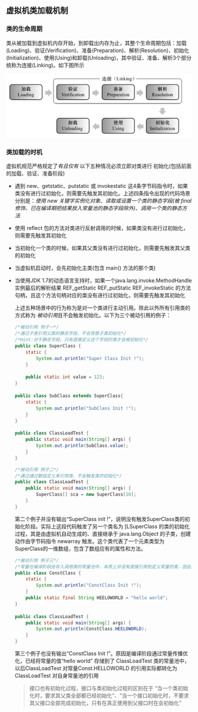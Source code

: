 ## 虚拟机类加载机制

### 类的生命周期

类从被加载到虚拟机内存开始，到卸载出内存为止，其整个生命周期包括：加载(Loading)、验证(Verification)、准备(Preparation)、解析(Resolution)、初始化(Initialization)、使用(Using)和卸载(Unloading)，其中验证、准备、解析3个部分统称为连接(Linking)。如下图所示

![类的生命周期](类的生命周期.PNG)

### 类加载的时机

虚拟机规范严格规定了*有且仅有* 以下五种情况必须立即对类进行 初始化(包括前面的加载、验证、准备阶段)

+ 遇到 new、getstatic、putstatic 或 invokestatic 这4条字节码指令时，如果类没有进行过初始化，则需要先触发其初始化。上述四条指令出现的代码场景分别是：*使用 new 关键字实例化对象*、*读取或设置一个类的静态字段(被 final 修饰、已在编译期把结果放入常量池的静态字段除外)*、*调用一个类的静态方法*

+ 使用 reflect 包的方法对类进行反射调用的时候，如果类没有进行过初始化，则需要先触发其初始化

+ 当初始化一个类的时候，如果其父类没有进行过初始化，则需要先触发其父类的初始化

+ 当虚拟机启动时，会先初始化主类(包含 main() 方法的那个类)

+ 当使用JDK 1.7的动态语言支持时，如果一个java.lang.invoke.MethodHandle实例最后的解析结果 REF_getStatic REF_putStatic REF_invokeStatic 的方法句柄，且这个方法句柄对应的类没有进行过初始化，则需要先触发其初始化

  上述五种场景中的行为称为是对一个类进行主动引用。除此以外所有引用类的方式称为 *被动引用*且不会触发初始化。以下为三个被动引用的例子：

  ```java
  /*被动引用 例子一*/
  /*通过子类引用父类的静态字段，不会导致子类初始化*/
  /*Hint:对于静态字段，只有直接定义这个字段的类才会被初始化*/
  public class SuperClass {
      static {
          System.out.println("Super Class Init !");
      }
  
      public static int value = 123;
  }
  
  public class SubClass extends SuperClass{
      static {
          System.out.println("SubClass Init !");
      }
  }
  
  public class ClassLoadTest {
      public static void main(String[] args) {
          System.out.println(SubClass.value);
      }
  }
  ```

  ```java
  /*被动引用 例子二*/
  /*通过通过数组定义来引用类，不会触发类的初始化*/
  public class ClassLoadTest {
      public static void main(String[] args) {
          SuperClass[] sca = new SuperClass[10];
      }
  }
  ```

  第二个例子并没有输出“SuperClass init !”，说明没有触发SuperClass类的初始化阶段。实际上这段代码触发了另一个类名为 [LSuperClass 的类的初始化过程，其是由虚拟机自动生成的、直接继承于 java.lang.Object 的子类，创建动作由字节码指令 newarray 触发。这个类代表了一个元素类型为SuperClass的一维数组，包含了数组应有的属性和方法。

  ```java
  /*被动引用 例子三*/
  /*常量在编译阶段会存入调用类的常量池中，本质上并没有直接引用到定义常量的类，因此不会触发定义常量的类的初始化*/
  public class ConstClass {
      static {
          System.out.println("ConstClass Init !");
      }
      public static final String HEELOWORLD = "hello world";
  }
  
  public class ClassLoadTest {
      public static void main(String[] args) {
          System.out.println(ConstClass.HEELOWORLD);
      }
  }
  ```

  第三个例子也没有输出“ConstClass Init !”。原因是编译阶段通过常量传播优化，已经将常量的值“hello world” 存储到了 ClassLoadTest 类的常量池中，以后ClassLoadTest 对常量Const.HELLOWORLD 的引用实际都转化为 ClassLoadTest  对自身常量池的引用

  > 接口也有初始化过程，接口与类初始化过程的区别在于 “当一个类初始化时，要求其父类全部都已经初始化”、“当一个接口初始化时，不要求其父接口全部完成初始化，只有在真正使用到父接口时在会初始化”